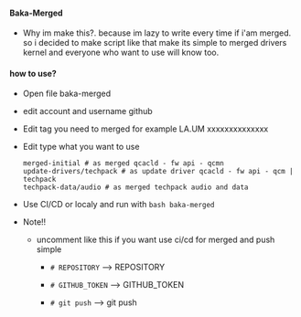 #### Baka-Merged
  * Why im make this?. because im lazy to write every time if i'am merged. so i decided to make script like that make its simple to merged drivers kernel and everyone who want to use will know too.

#### how to use?
  * Open file baka-merged
  * edit account and username github
  * Edit tag you need to merged for example LA.UM xxxxxxxxxxxxxx
  * Edit type what you want to use
    ```
    merged-initial # as merged qcacld - fw api - qcmn
    update-drivers/techpack # as update driver qcacld - fw api - qcm | techpack
    techpack-data/audio # as merged techpack audio and data
    ```
  * Use CI/CD or localy and run with `bash baka-merged`
  * Note!!

    * uncomment like this if you want use ci/cd for merged and push simple

      * `# REPOSITORY` --> REPOSITORY

      * `# GITHUB_TOKEN` --> GITHUB_TOKEN

      * `# git push` --> git push

